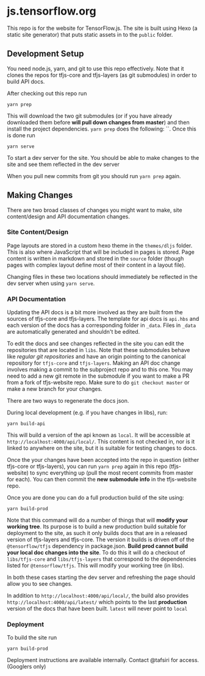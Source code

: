 # js.tensorflow.org

This repo is for the website for TensorFlow.js. The site is built using Hexo (a static site generator) that puts static assets in to the `public` folder.

## Development Setup

You need node.js, yarn, and git to use this repo effectively. Note that it clones the repos for tfjs-core and tfjs-layers (as git submodules) in order to build API docs.

After checking out this repo run

```
yarn prep
```

This will download the two git submodules (or if you have already downloaded them before **will pull down changes from master**) and then install the project dependencies. `yarn prep` does the following: ``. Once this is done run

```
yarn serve
```

To start a dev server for the site. You should be able to make changes to the site and see them reflected in the dev server

When you pull new commits from git you should run `yarn prep` again.

## Making Changes

There are two broad classes of changes you might want to make, site content/design and API documentation changes.

### Site Content/Design

Page layouts are stored in a custom hexo theme in the `themes/dljs` folder. This is also where JavaScript that will be included in pages is stored. Page content is written in markdown and stored in the `source` folder (though pages with complex layout define most of their content in a layout file).

Changing files in these two locations should immediately be reflected in the dev server when using `yarn serve`.

### API Documentation

Updating the API docs is a bit more involved as they are built from the sources of tfjs-core and tfjs-layers. The template for api docs is `api.hbs` and each version of the docs has a corresponding folder in `_data`. Files in `_data` are automatically generated and shouldn't be edited.

To edit the docs and see changes reflected in the site you can edit the repositories that are located in `libs`. Note that these submodules behave like *regular git repositories* and have an origin pointing to the canonical repository for `tfjs-core` and `tfjs-layers`. Making an API doc change involves making a commit to the subproject repo and to this one. You may need to add a new git remote in the submodule if you want to make a PR from a fork of tfjs-website repo. Make sure to do `git checkout master` or make a new branch for your changes.

There are two ways to regenerate the docs json.

During local development (e.g. if you have changes in libs), run:

```
yarn build-api
```

This will build a version of the api known as `local`. It will be accessible at `http://localhost:4000/api/local/`. This content is not checked in, nor is it linked to
anywhere on the site, but it is suitable for testing changes to docs.

Once the your changes have been accepted into the repo in question (either tfjs-core or tfjs-layers), you can run `yarn prep` again in this repo (tfjs-website) to sync everything up (pull the most recent commits from master for each). You can then commit the **new submodule info** in the tfjs-website repo.

Once you are done you can do a full production build of the site using:

```
yarn build-prod
```

Note that this command will do a number of things that will **modify your working tree**. Its purpose is to build a new production build suitable for deployment to the site, as such it only builds docs that are in a released version of tfjs-layers and tfjs-core. The version it builds is driven off of the `@tensorflow/tfjs` dependency in package.json. **Build prod cannot build your local doc changes into the site**. To do this it will do a checkout of `libs/tfjs-core` and `libs/tfjs-layers` that correspond to the dependencies listed for `@tensorflow/tfjs`. This will modify your working tree (in libs).

In both these cases starting the dev server and refreshing the page should allow you to see changes.

In addition to `http://localhost:4000/api/local/`, the build also provides `http://localhost:4000/api/latest/` which points to the last **production** version of the docs that have been built. `latest` will never point to `local`


### Deployment

To build the site run

```
yarn build-prod
```

Deployment instructions are available internally. Contact @tafsiri for access. (Googlers only)
